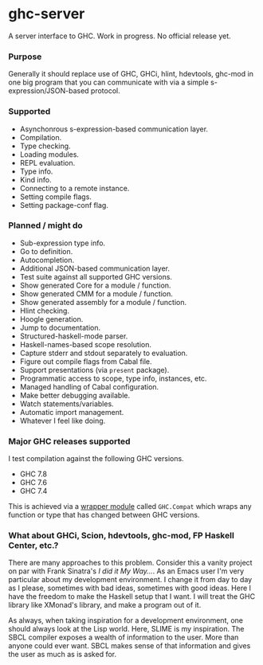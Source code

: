 ghc-server
==========

A server interface to GHC. Work in progress. No official release yet.

### Purpose

Generally it should replace use of GHC, GHCi, hlint, hdevtools, ghc-mod in one big
program that you can communicate with via a simple s-expression/JSON-based protocol.

### Supported

* Asynchonrous s-expression-based communication layer.
* Compilation.
* Type checking.
* Loading modules.
* REPL evaluation.
* Type info.
* Kind info.
* Connecting to a remote instance.
* Setting compile flags.
* Setting package-conf flag.

### Planned / might do

* Sub-expression type info.
* Go to definition.
* Autocompletion.
* Additional JSON-based communication layer.
* Test suite against all supported GHC versions.
* Show generated Core for a module / function.
* Show generated CMM for a module / function.
* Show generated assembly for a module / function.
* Hlint checking.
* Hoogle generation.
* Jump to documentation.
* Structured-haskell-mode parser.
* Haskell-names-based scope resolution.
* Capture stderr and stdout separately to evaluation.
* Figure out compile flags from Cabal file.
* Support presentations (via `present` package).
* Programmatic access to scope, type info, instances, etc.
* Managed handling of Cabal configuration.
* Make better debugging available.
* Watch statements/variables.
* Automatic import management.
* Whatever I feel like doing.

### Major GHC releases supported

I test compilation against the following GHC versions.

* GHC 7.8
* GHC 7.6
* GHC 7.4

This is achieved via a [wrapper module](https://github.com/chrisdone/ghc-server/blob/master/src/GHC/Compat.hs)
called `GHC.Compat` which wraps any function or type that
has changed between GHC versions.

### What about GHCi, Scion, hdevtools, ghc-mod, FP Haskell Center, etc.?

There are many approaches to this problem. Consider this a vanity project
on par with Frank Sinatra's _I did it My Way…_. As an Emacs user I'm
very particular about my development environment. I change it from day to day
as I please, sometimes with bad ideas, sometimes with good ideas. Here
I have the freedom to make the Haskell setup that I want. I will treat
the GHC library like XMonad's library, and make a program out of it.

As always, when taking inspiration for a development environment, one should
always look at the Lisp world. Here, SLIME is my inspiration. The SBCL compiler
exposes a wealth of information to the user. More than anyone could ever want.
SBCL makes sense of that information and gives the user as much as is asked for.
